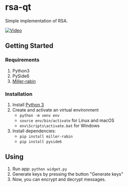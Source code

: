 # rsa-qt

Simple implementation of RSA.

[![Video](https://img.youtube.com/vi/ph8HQlCZM9Q/0.jpg)](https://youtu.be/ph8HQlCZM9Q)

## Getting Started

### Requirements

1. Python3
2. PySide6
3. [Miller-rabin](https://pypi.org/project/miller-rabin/)

### Installation

1. Install [Python 3](https://www.python.org/downloads/)
2. Create and activate an virtual environment 
    * `python -m venv env`
    * `source env/bin/activate` for Linux and macOS
    * `env\Scripts\activate.bat` for Windows
3. Install dependencies:
    * `pip install miller-rabin`
    * `pip install pyside6`

## Using

1. Run app: `python widget.py`
2. Generate keys by pressing the button "Generate keys"
3. Now, you can encrypt and decrypt messages.
